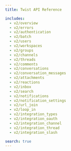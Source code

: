 ```yaml
---
title: Twist API Reference

includes:
  - v2/overview
  - v2/errors
  - v2/authentication
  - v2/batch
  - v2/users
  - v2/workspaces
  - v2/groups
  - v2/channels
  - v2/threads
  - v2/comments
  - v2/conversations
  - v2/conversation_messages
  - v2/attachments
  - v2/reactions
  - v2/inbox
  - v2/search
  - v2/notifications
  - v2/notification_settings
  - v2/url_join
  - v2/loop_in
  - v2/integration_types
  - v2/integration_oauth
  - v2/integration_channel
  - v2/integration_thread
  - v2/integration_slash

search: true
---
```


<!--

The MIT License (MIT)

Copyright (c) 2017 Doist

Permission is hereby granted, free of charge, to any person obtaining a copy
of this software and associated documentation files (the "Software"), to deal
in the Software without restriction, including without limitation the rights
to use, copy, modify, merge, publish, distribute, sublicense, and/or sell
copies of the Software, and to permit persons to whom the Software is
furnished to do so, subject to the following conditions:

The above copyright notice and this permission notice shall be included in all
copies or substantial portions of the Software.

THE SOFTWARE IS PROVIDED "AS IS", WITHOUT WARRANTY OF ANY KIND, EXPRESS OR
IMPLIED, INCLUDING BUT NOT LIMITED TO THE WARRANTIES OF MERCHANTABILITY,
FITNESS FOR A PARTICULAR PURPOSE AND NONINFRINGEMENT. IN NO EVENT SHALL THE
AUTHORS OR COPYRIGHT HOLDERS BE LIABLE FOR ANY CLAIM, DAMAGES OR OTHER
LIABILITY, WHETHER IN AN ACTION OF CONTRACT, TORT OR OTHERWISE, ARISING FROM,
OUT OF OR IN CONNECTION WITH THE SOFTWARE OR THE USE OR OTHER DEALINGS IN THE
SOFTWARE.
-->
